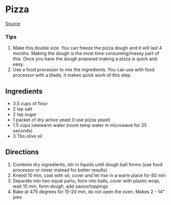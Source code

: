 # Pizza

[Source](https://www.reddit.com/r/Breadit/comments/19fgwj7/best_sameday_pizza_dough_recipe/)

### Tips

1. Make this double size. You can freeze the pizza dough and it will last 4 months. Making the dough is the most time consuming/messy part of this. Once you have the dough prepared making a pizza is quick and easy.
1. Use a food processor to mix the ingredients. You can use with food processor with a blade, it makes quick work of this step.

## Ingredients

- 3.5 cups of flour
- 2 tsp salt
- 2 tsp sugar
- 1 packet of dry active yeast (I use pizza yeast)
- 1.5 cups lukewarm water (room temp water in microwave for 35 seconds)
- 3 Tbs olive oil

## Directions

1. Combine dry ingredients, stir in liquids until dough ball forms (use food processor or mixer instead for better results)
1. Kneed 10 min, coat with oil, cover and let rise in a warm place for 60 min
1. Separate into two equal parts, form into balls, cover with plastic wrap, wait 10 min, form dough, add sauce/toppings
1. Bake at 475 degrees for 15-20 min, do not open the oven. Makes 2 - 14” pies
